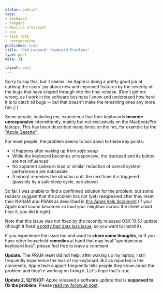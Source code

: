 ```yaml
--- 
status: publish
tags: 
- keyboard
- leopard
- Mozilla Crosspost
- osx
- Tech Talk
- unresponsive
published: true
title: "OSX Leopard: Keyboard Problems"
type: post
meta: {}

layout: post
---
```

Sorry to say this, but it seems like Apple is doing a pretty good job at curbing the users' joy about new and improved features by the severity of the bugs that have slipped through into the final release. (Don't get me wrong, as I work in the software business I know and understand how hard it is to catch all bugs -- but that doesn't make the remaining ones any more fun ;) )

Some people, including me, experience that their keyboards <strong>become unresponsive</strong> intermittently, mainly but not exclusively on the Macbook/Pro laptops. This has been described many times on the net, for example by the <a href="http://www.applegazette.com/leopard/reports-online-of-macbookmacbook-pro-leopard-keyboard-problems/">"Apple Gazette"</a>.

For most people, the problem seems to boil down to these key points:
<ul>
	<li>It happens after waking up from <em>safe sleep</em></li>
	<li>While the keyboard becomes unresponsive, the trackpad and its button are not influenced</li>
	<li>No apparent spikes in load or similar reduction of overall system performance are noticeable</li>
	<li>A reboot remedies the situation until the next time it is triggered (possibly by a safe sleep cycle, see above)</li>
</ul>

So far, I was unable to find a confirmed solution for the problem, but some readers suggest that the problem has not (yet) reappeared after they reset their NVRAM and PRAM as described in <a href="http://docs.info.apple.com/article.html?artnum=2238">this Apple help document</a> (if your Apple boot sound becomes so loud your neighbor across the street could hear it, you did it right).

Note that this issue was not fixed by the recently released OSX 10.5.1 update (though it fixed <a href="http://blog.jeanpierre.de/2007/11/08/the-data-loss-bug-in-os-x-caught-me/">a pretty bad data loss issue</a>, so you want to install it).

If you experience the issue too and want to <strong>share some thoughts</strong>, or if you have other household <strong>remedies</strong> at hand that may heal "spontaneous keyboard loss", please feel free to leave a comment.

<strong>Update:</strong> The PRAM reset did not help; after waking up my laptop, I still frequently experience the loss of my keyboard. But as reported in the comments, Apple tech support frequently tells people they know about the problem and they're working on fixing it. Let's hope that's true.

<strong>Update 2, 12/19/07:</strong> Apple released a software update that is <strong>supposed to fix the problem</strong>. Please <a href="http://fredericiana.com/2007/12/19/apple-allegedly-fixes-leopard-keyboard-bug/">read my followup post</a>.
